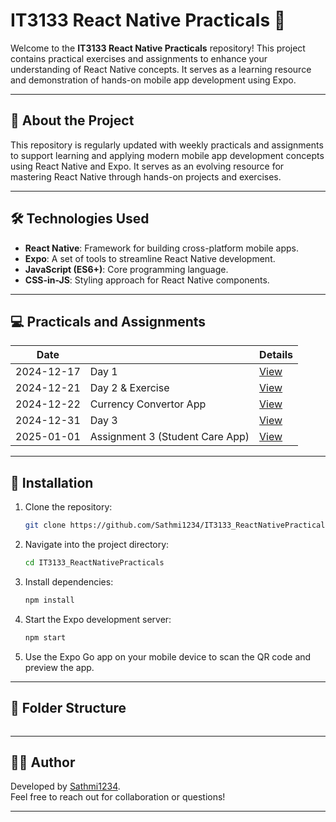 # IT3133 React Native Practicals 🚀

Welcome to the **IT3133 React Native Practicals** repository! This project contains practical exercises and assignments to enhance your understanding of React Native concepts. It serves as a learning resource and demonstration of hands-on mobile app development using Expo.

---

## 📖 About the Project

This repository is regularly updated with weekly practicals and assignments to support learning and applying modern mobile app development concepts using React Native and Expo. It serves as an evolving resource for mastering React Native through hands-on projects and exercises.

---

## 🛠️ Technologies Used

- **React Native**: Framework for building cross-platform mobile apps.
- **Expo**: A set of tools to streamline React Native development.
- **JavaScript (ES6+)**: Core programming language.
- **CSS-in-JS**: Styling approach for React Native components.

---

## 💻 Practicals and Assignments

| Date       |      | Details                                             |
|------------|------|---------------------------------------------------|
| 2024-12-17 | Day 1 | [View](./2024-12-17/)                      |
| 2024-12-21 | Day 2 & Exercise | [View](./2024-12-21/)                      |
| 2024-12-22 | Currency Convertor App | [View](https://github.com/Sathmi1234/IT3133_CurrencyConverter_ReactNativeApp)                      |
| 2024-12-31 | Day 3 | [View](./2024-12-31/)                      |
| 2025-01-01 | Assignment 3 (Student Care App)| [View](https://github.com/Sathmi1234/IT3133_StudentCare_ReactNativeApp)                      |
---

## 🚀 Installation

1. Clone the repository:
   ```bash
   git clone https://github.com/Sathmi1234/IT3133_ReactNativePracticals.git
   ```
2. Navigate into the project directory:
   ```bash
   cd IT3133_ReactNativePracticals
   ```
3. Install dependencies:
   ```bash
   npm install
   ```
4. Start the Expo development server:
   ```bash
   npm start
   ```
5. Use the Expo Go app on your mobile device to scan the QR code and preview the app.

---

## 📂 Folder Structure

```plaintext

```

---

## 👩‍💻 Author

Developed by [Sathmi1234](https://github.com/Sathmi1234).  
Feel free to reach out for collaboration or questions!

---